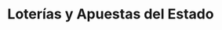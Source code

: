 ---
title: "Loterías y Apuestas del Estado"
url: /torrevieja/loterias-y-apuestas-del-estado/
shop: lotería
---